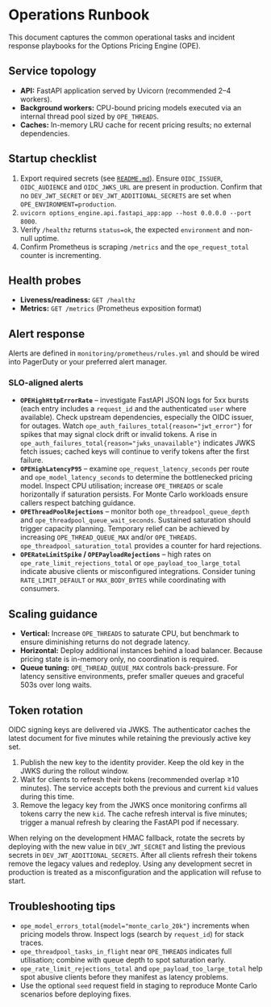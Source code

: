 # Operations Runbook

This document captures the common operational tasks and incident response
playbooks for the Options Pricing Engine (OPE).

## Service topology

* **API:** FastAPI application served by Uvicorn (recommended 2–4 workers).
* **Background workers:** CPU-bound pricing models executed via an internal
  thread pool sized by `OPE_THREADS`.
* **Caches:** In-memory LRU cache for recent pricing results; no external
  dependencies.

## Startup checklist

1. Export required secrets (see [`README.md`](README.md)). Ensure `OIDC_ISSUER`,
   `OIDC_AUDIENCE` and `OIDC_JWKS_URL` are present in production. Confirm that
   no `DEV_JWT_SECRET` or `DEV_JWT_ADDITIONAL_SECRETS` are set when
   `OPE_ENVIRONMENT=production`.
2. `uvicorn options_engine.api.fastapi_app:app --host 0.0.0.0 --port 8000`.
3. Verify `/healthz` returns `status=ok`, the expected `environment` and
   non-null uptime.
4. Confirm Prometheus is scraping `/metrics` and the `ope_request_total`
   counter is incrementing.

## Health probes

* **Liveness/readiness:** `GET /healthz`
* **Metrics:** `GET /metrics` (Prometheus exposition format)

## Alert response

Alerts are defined in `monitoring/prometheus/rules.yml` and should be wired into
PagerDuty or your preferred alert manager.

### SLO-aligned alerts

* **`OPEHighHttpErrorRate`** – investigate FastAPI JSON logs for 5xx bursts
  (each entry includes a `request_id` and the authenticated `user` where
  available). Check upstream dependencies, especially the OIDC issuer, for
  outages. Watch `ope_auth_failures_total{reason="jwt_error"}` for spikes that
  may signal clock drift or invalid tokens. A rise in
  `ope_auth_failures_total{reason="jwks_unavailable"}` indicates JWKS fetch
  issues; cached keys will continue to verify tokens after the first failure.
* **`OPEHighLatencyP95`** – examine `ope_request_latency_seconds` per route and
  `ope_model_latency_seconds` to determine the bottlenecked pricing model.
  Inspect CPU utilisation; increase `OPE_THREADS` or scale horizontally if
  saturation persists. For Monte Carlo workloads ensure callers respect
  batching guidance.
* **`OPEThreadPoolRejections`** – monitor both `ope_threadpool_queue_depth` and
  `ope_threadpool_queue_wait_seconds`. Sustained saturation should trigger
  capacity planning. Temporary relief can be achieved by increasing
  `OPE_THREAD_QUEUE_MAX` and/or `OPE_THREADS`. `ope_threadpool_saturation_total`
  provides a counter for hard rejections.
* **`OPERateLimitSpike` / `OPEPayloadRejections`** – high rates on
  `ope_rate_limit_rejections_total` or `ope_payload_too_large_total` indicate
  abusive clients or misconfigured integrations. Consider tuning
  `RATE_LIMIT_DEFAULT` or `MAX_BODY_BYTES` while coordinating with consumers.

## Scaling guidance

* **Vertical:** Increase `OPE_THREADS` to saturate CPU, but benchmark to ensure
  diminishing returns do not degrade latency.
* **Horizontal:** Deploy additional instances behind a load balancer. Because
  pricing state is in-memory only, no coordination is required.
* **Queue tuning:** `OPE_THREAD_QUEUE_MAX` controls back-pressure. For latency
  sensitive environments, prefer smaller queues and graceful 503s over long
  waits.

## Token rotation

OIDC signing keys are delivered via JWKS. The authenticator caches the latest
document for five minutes while retaining the previously active key set.

1. Publish the new key to the identity provider. Keep the old key in the JWKS
   during the rollout window.
2. Wait for clients to refresh their tokens (recommended overlap ≥10 minutes).
   The service accepts both the previous and current `kid` values during this
   time.
3. Remove the legacy key from the JWKS once monitoring confirms all tokens
   carry the new `kid`. The cache refresh interval is five minutes; trigger a
   manual refresh by clearing the FastAPI pod if necessary.

When relying on the development HMAC fallback, rotate the secrets by deploying
with the new value in `DEV_JWT_SECRET` and listing the previous secrets in
`DEV_JWT_ADDITIONAL_SECRETS`. After all clients refresh their tokens remove the
legacy values and redeploy. Using any development secret in production is treated
as a misconfiguration and the application will refuse to start.

## Troubleshooting tips

* `ope_model_errors_total{model="monte_carlo_20k"}` increments when pricing
  models throw. Inspect logs (search by `request_id`) for stack traces.
* `ope_threadpool_tasks_in_flight` near `OPE_THREADS` indicates full utilisation;
  combine with queue depth to spot saturation early.
* `ope_rate_limit_rejections_total` and `ope_payload_too_large_total` help spot
  abusive clients before they manifest as latency problems.
* Use the optional `seed` request field in staging to reproduce Monte Carlo
  scenarios before deploying fixes.
